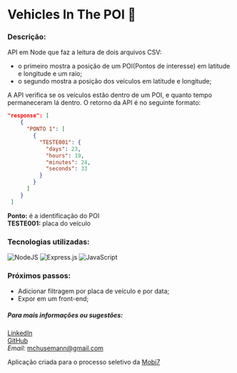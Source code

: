 # Vehicles In The POI :car:

### Descrição:
API em Node que faz a leitura de dois arquivos CSV: 
- o primeiro mostra a posição de um POI(Pontos de interesse) em latitude e longitude e um raio;
- o segundo mostra a posição dos veículos em latitude e longitude;

A API verifica se os veículos estão dentro de um POI, e quanto tempo permaneceram lá dentro.
O retorno da API é no seguinte formato:

```json
"response": [
    {
      "PONTO 1": [
        {
          "TESTE001": {
            "days": 23,
            "hours": 19,
            "minutes": 24,
            "seconds": 33
          }
        }
      ]
    }
 ]
 ```
 **Ponto:** é a identificação do POI <br />
 **TESTE001:** placa do veículo
 
### Tecnologias utilizadas:
![NodeJS](https://img.shields.io/badge/node.js-6DA55F?style=for-the-badge&logo=node.js&logoColor=white)
![Express.js](https://img.shields.io/badge/express.js-%23404d59.svg?style=for-the-badge&logo=express&logoColor=%2361DAFB)
![JavaScript](https://img.shields.io/badge/javascript-%23323330.svg?style=for-the-badge&logo=javascript&logoColor=%23F7DF1E)

### Próximos passos:

- Adicionar filtragem por placa de veículo e por data;
- Expor em um front-end;

##### Para mais informações ou sugestões:

[LinkedIn](https://www.linkedin.com/in/marcus-husemann/)<br />
[GitHub](https://github.com/Marcuscps19)<br />
*Email:* mchusemann@gmail.com

Aplicação criada para o processo seletivo da [Mobi7](https://www.mobi7.com.br/)

